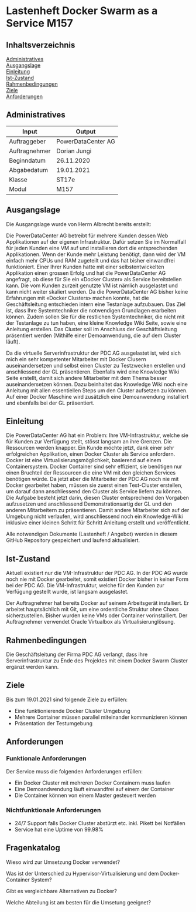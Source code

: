 # Lastenheft Docker Swarm as a Service M157

## Inhaltsverzeichnis

[Administratives](#Administratives)  
[Ausgangslage](#Ausgangslage)  
[Einleitung](#Einleitung)  
[Ist-Zustand](#Ist-Zustand)  
[Rahmenbedingungen](#Rahmenbedingungen)  
[Ziele](#Ziele)  
[Anforderungen](#Anforderungen)  
 
   
<a name="Administratives"/>
<a name="Ausgangslage"/>
<a name="Einleitung"/>
<a name="Ist-Zustand"/>
<a name="Rahmenbedingungen"/>
<a name="Ziele"/>
<a name="Anforderungen"/>



## Administratives

| Input  | Output |
| ------------- | ------------- |
| Auftraggeber  | PowerDataCenter AG  |
| Auftragnehmer  | Dorian Jungi  |
| Beginndatum  | 26.11.2020  |
| Abgabedatum  | 19.01.2021  |
| Klasse  | ST17e  |
| Modul  | M157  |

## Ausgangslage
Die Ausgangslage wurde von Herrn Albrecht bereits erstellt:

Die PowerDataCenter AG betreibt für mehrere Kunden dessen Web Applikationen auf der eigenen Infrastruktur. Dafür setzen Sie im Normalfall für jeden Kunden eine VM auf und installieren dort die entsprechenden Applikationen. Wenn der Kunde mehr Leistung benötigt, dann wird der VM einfach mehr CPUs und RAM zugeteilt und das hat bisher einwandfrei funktioniert. Einer Ihrer Kunden hatte mit einer selbstentwickelten Applikation einen grossen Erfolg und hat die PowerDataCenter AG angefragt, ob diese für Sie ein «Docker Cluster» als Service bereitstellen kann. Die vom Kunden zurzeit genutzte VM ist nämlich ausgelastet und kann nicht weiter skaliert werden. Da die PowerDataCenter AG bisher keine Erfahrungen mit «Docker Clusters» machen konnte, hat die Geschäftsleitung entschieden intern eine Testanlage aufzubauen. Das Ziel ist, dass Ihre Systemtechniker die notwendigen Grundlagen erarbeiten können. Zudem sollen Sie für die restlichen Systemtechniker, die nicht mit der Testanlage zu tun haben, eine kleine Knowledge Wiki Seite, sowie eine Anleitung erstellen. Das Cluster soll im Anschluss der Geschäftsleitung präsentiert werden (Mithilfe einer Demoanwendung, die auf dem Cluster läuft).

Da die virtuelle Serverinfrastruktur der PDC AG ausgelastet ist, wird sich mich ein sehr kompetenter Mitarbeiter mit Docker Clusern auseinandersetzen und selbst einen Cluster zu Testzwecken erstellen und anschliessend der GL präsentieren. Ebenfalls wird eine Knowledge Wiki Seite erstellt, damit sich andere Mitarbeiter mit dem Thema besser auseinandersetzen können. Dazu beinhaltet das Knowledge Wiki noch eine Anleitung mit allen essentiellen Steps um den Cluster aufsetzen zu können. Auf einer Docker Maschine wird zusätzlich eine Demoanwendung installiert und ebenfalls bei der GL präsentiert.

## Einleitung
Die PowerDataCenter AG hat ein Problem: Ihre VM-Infrastruktur, welche sie für Kunden zur Verfügung stellt, stösst langsam an ihre Grenzen. Die Ressourcen werden knapper. Ein Kunde möchte jetzt, dank einer sehr erfolgreichen Applikation, einen Docker Cluster als Service anfordern. Docker ist eine Virtualisierungsmöglichkeit, basierend auf einem Containersystem. Docker Container sind sehr effizient, sie benötigen nur einen Bruchteil der Ressourcen die eine VM mit den gleichen Services benötigen würde. 
Da jetzt aber die Mitarbeiter der PDC AG noch nie mit Docker gearbeitet haben, müssen sie zuerst einen Test-Cluster erstellen, um darauf dann anschliessend den Cluster als Service liefern zu können. Die Aufgabe besteht jetzt darin, diesen Cluster entsprechend den Vorgaben aufzusetzen und anschliessend Demonstrationsartig der GL und den anderen Mitarbeitern zu präsentieren. Damit andere Mitarbeiter sich auf der Umgebung nicht verlaufen, wird anschliessend noch ein Knowledge-Wiki inklusive einer kleinen Schritt für Schritt Anleitung erstellt und veröffentlicht.

Alle notwendigen Dokumente (Lastenheft / Angebot) werden in diesem GitHub Repository gespeichert und laufend aktualisiert. 

## Ist-Zustand
Aktuell existiert nur die VM-Infrastruktur der PDC AG. In der PDC AG wurde noch nie mit Docker gearbeitet, somit existiert Docker bisher in keiner Form bei der PDC AG. Die VM-Infrastruktur, welche für den Kunden zur Verfügung gestellt wurde, ist langsam ausgelastet. 

Der Auftragnehmer hat bereits Docker auf seinem Arbeitsgerät installiert. Er arbeitet hauptsächlich mit Git, um eine ordentliche Struktur ohne Chaos sicherzustellen. Bisher wurden keine VMs oder Container vorinstalliert. Der Auftragnehmer verwendet Oracle Virtualbox als Virtualisierunglösung. 

## Rahmenbedingungen
Die Geschäftsleitung der Firma PDC AG verlangt, dass ihre Serverinfrastruktur zu Ende des Projektes mit einem Docker Swarm Cluster ergänzt werden kann.

## Ziele
Bis zum 19.01.2021 sind folgende Ziele zu erfüllen:

- Eine funktionierende Docker Cluster Umgebung
- Mehrere Container müssen parallel miteinander kommunizieren können
- Präsentation der Testumgebung

## Anforderungen

### Funktionale Anforderungen
Der Service muss die folgenden Anforderungen erfüllen:

- Ein Docker Cluster mit mehreren Docker Containern muss laufen
- Eine Demoandwendung läuft einwandfrei auf einem der Container
- Die Container können von einem Master gesteuert werden

### Nichtfunktionale Anforderungen

- 24/7 Support falls Docker Cluster abstürzt etc. inkl. Pikett bei Notfällen
- Service hat eine Uptime von 99.98%

## Fragenkatalog

Wieso wird zur Umsetzung Docker verwendet?

Was ist der Unterschied zu Hypervisor-Virtualisierung und dem Docker-Container System?

Gibt es vergleichbare Alternativen zu Docker?

Welche Abteilung ist am besten für die Umsetung geeignet?





